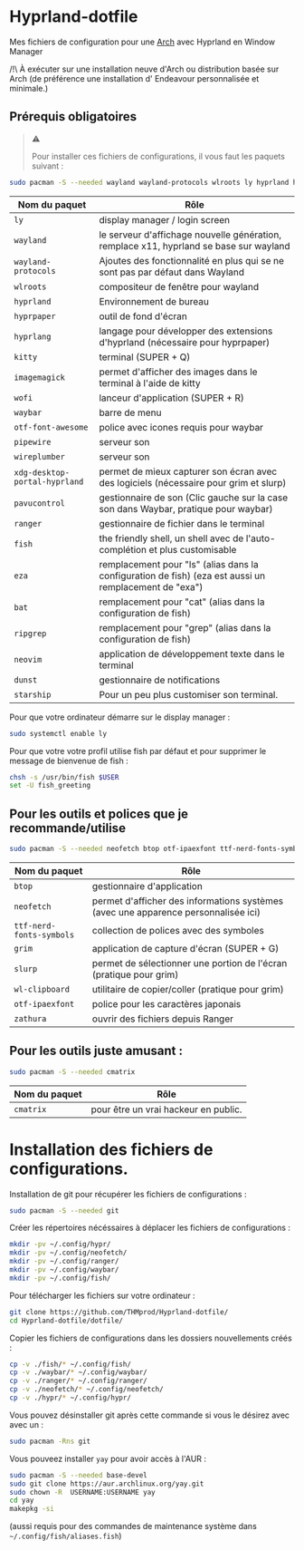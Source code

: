 # Hyprland-dotfile
Mes fichiers de configuration pour une [Arch](https://archlinux.org) avec Hyprland en Window Manager

/!\ À exécuter sur une installation neuve d'Arch ou distribution basée sur Arch (de préférence une installation d' Endeavour personnalisée et minimale.)

## Prérequis obligatoires

> :warning:
> 
> Pour installer ces fichiers de configurations, il vous faut les paquets suivant :
> 

```bash
sudo pacman -S --needed wayland wayland-protocols wlroots ly hyprland hyprpaper hyprlang kitty imagemagick wofi waybar pavucontrol otf-font-awesome ranger pipewire wireplumber xdg-desktop-portal-hyprland fish eza ripgrep bat neovim dunst starship
```

|Nom du paquet                 |                                                          Rôle                                                |
|------------------------------|--------------------------------------------------------------------------------------------------------------|
|`ly`                          | display manager / login screen                                                                               |
|`wayland`                     | le serveur d'affichage nouvelle génération, remplace x11, hyprland se base sur wayland                       |
|`wayland-protocols`           | Ajoutes des fonctionnalité en plus qui se ne sont pas par défaut dans Wayland                                |
|`wlroots`                     | compositeur de fenêtre pour wayland                                                                          |
|`hyprland`                    | Environnement de bureau                                                                                      |
|`hyprpaper`                   | outil de fond d'écran                                                                                        |
|`hyprlang`                    | langage pour développer des extensions d'hyprland (nécessaire pour hyprpaper)                                |
|`kitty`                       | terminal (SUPER + Q)                                                                                         |
|`imagemagick`                 | permet d'afficher des images dans le terminal à l'aide de kitty                                              |
|`wofi`                        | lanceur d'application (SUPER + R)                                                                            |
|`waybar`                      | barre de menu                                                                                                |
|`otf-font-awesome`            | police avec icones requis pour waybar                                                                        |
|`pipewire`                    | serveur son                                                                                                  |
|`wireplumber`                 | serveur son                                                                                                  |
|`xdg-desktop-portal-hyprland` | permet de mieux capturer son écran avec des logiciels (nécessaire pour grim et slurp)                        |
|`pavucontrol`                 | gestionnaire de son (Clic gauche sur la case son dans Waybar, pratique pour waybar)                          |
|`ranger`                      | gestionnaire de fichier dans le terminal                                                                     |
|`fish`                        | the friendly shell, un shell avec de l'auto-complétion et plus customisable                                  |
|`eza`                         | remplacement pour "ls" (alias dans la configuration de fish) (eza est aussi un remplacement de "exa")        |
|`bat`                         | remplacement pour "cat" (alias dans la configuration de fish)                                                |
|`ripgrep`                     | remplacement pour "grep" (alias dans la configuration de fish)                                               |
|`neovim`                      | application de développement texte dans le terminal                                                          |
|`dunst`                       | gestionnaire de notifications                                                                                |
|`starship`                    | Pour un peu plus customiser son terminal.                                                                    |


Pour que votre ordinateur démarre sur le display manager :

```bash
sudo systemctl enable ly
```


Pour que votre votre profil utilise fish par défaut et pour supprimer le message de bienvenue de fish :

```bash
chsh -s /usr/bin/fish $USER
set -U fish_greeting
```


## Pour les outils et polices que je recommande/utilise

```bash
sudo pacman -S --needed neofetch btop otf-ipaexfont ttf-nerd-fonts-symbols grim slurp wl-clipboard zathura zathura-cb zathura-djvu zathura-pdf-mupdf
```
|Nom du paquet            |                                        Rôle                                        |
|-------------------------|------------------------------------------------------------------------------------|
|`btop`                   | gestionnaire d'application                                                         |
|`neofetch`               | permet d'afficher des informations systèmes (avec une apparence personnalisée ici) |
|`ttf-nerd-fonts-symbols` | collection de polices avec des symboles                                            |
|`grim`                   | application de capture d'écran (SUPER + G)                                         |
|`slurp`                  | permet de sélectionner une portion de l'écran (pratique pour grim)                 |
|`wl-clipboard`           | utilitaire de copier/coller (pratique pour grim)                                   |
|`otf-ipaexfont`          | police pour les caractères japonais                                                |
|`zathura`                | ouvrir des fichiers depuis Ranger                                                  |


## Pour les outils juste amusant :

```bash
sudo pacman -S --needed cmatrix
```

|Nom du paquet |                 Rôle                |
|--------------|-------------------------------------|
|`cmatrix`     | pour être un vrai hackeur en public.|

# Installation des fichiers de configurations.

Installation de git pour récupérer les fichiers de configurations :

```bash
sudo pacman -S --needed git
```

Créer les répertoires nécéssaires à déplacer les fichiers de configurations :

```bash
mkdir -pv ~/.config/hypr/
mkdir -pv ~/.config/neofetch/
mkdir -pv ~/.config/ranger/
mkdir -pv ~/.config/waybar/
mkdir -pv ~/.config/fish/
```

Pour télécharger les fichiers sur votre ordinateur :

```bash
git clone https://github.com/THMprod/Hyprland-dotfile/
cd Hyprland-dotfile/dotfile/
```

Copier les fichiers de configurations dans les dossiers nouvellements créés :

```bash
cp -v ./fish/* ~/.config/fish/
cp -v ./waybar/* ~/.config/waybar/
cp -v ./ranger/* ~/.config/ranger/
cp -v ./neofetch/* ~/.config/neofetch/
cp -v ./hypr/* ~/.config/hypr/
```

Vous pouvez désinstaller git après cette commande si vous le désirez avec avec un :

```bash
sudo pacman -Rns git
```

Vous pouveez installer `yay` pour avoir accès à l'AUR :

```bash
sudo pacman -S --needed base-devel
sudo git clone https://aur.archlinux.org/yay.git
sudo chown -R  USERNAME:USERNAME yay
cd yay
makepkg -si
```

(aussi requis pour des commandes de maintenance système dans ``~/.config/fish/aliases.fish``)
